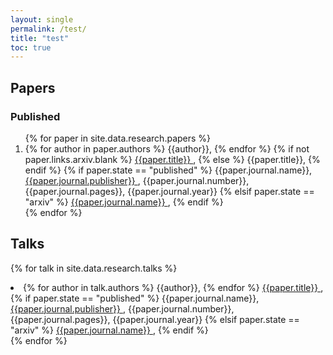 ```yaml
---
layout: single
permalink: /test/
title: "test"
toc: true
---
```



## Papers

### Published

<ol>
{% for paper in site.data.research.papers %}
  <li>
    {% for author in paper.authors %}
        {{author}},
    {% endfor %}
    {% if not paper.links.arxiv.blank %}
        <a href="{{ paper.links.arxiv }}">
        {{paper.title}}
        </a>,
    {% else %}
        {{paper.title}},
    {% endif %}    
    {% if paper.state == "published" %}
        {{paper.journal.name}},
        <a href="{{ paper.links.journal }}">
        {{paper.journal.publisher}}
        </a>,
        {{paper.journal.number}}, 
        {{paper.journal.pages}}, 
        {{paper.journal.year}}   
    {% elsif paper.state == "arxiv" %}
        <a href="{{ paper.links.arxiv }}">
            {{paper.journal.name}}
        </a>, 
    {% endif %}
  </li>
{% endfor %}
</ol>

## Talks

{% for talk in site.data.research.talks %}
  <li>
    {% for author in talk.authors %}
        {{author}},
    {% endfor %}
    <a href="{{ paper.links.arxiv }}">
    {{paper.title}}
    </a>,
    {% if paper.state == "published" %}
        {{paper.journal.name}},
        <a href="{{ paper.links.journal }}">
        {{paper.journal.publisher}}
        </a>,
        {{paper.journal.number}}, 
        {{paper.journal.pages}}, 
        {{paper.journal.year}}   
    {% elsif paper.state == "arxiv" %}
        <a href="{{ paper.links.arxiv }}">
            {{paper.journal.name}}
        </a>, 
    {% endif %}
  </li>
{% endfor %}
